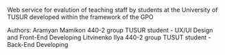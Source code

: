 Web service for evalution of teaching staff by students at the University of TUSUR developed within the framework of the GPO

Authors:
Aramyan Mamikon 440-2 group TUSUR student - UX/UI Design and Front-End Developing
Litvinenko Ilya 440-2 group TUSUT student - Back-End Developing
